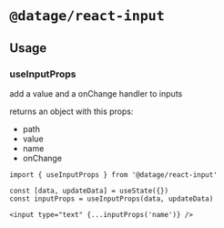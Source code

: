 # `@datage/react-input`

## Usage

### useInputProps
add a value and a onChange handler to inputs

returns an object with this props:
 - path
 - value
 - name
 - onChange
```
import { useInputProps } from '@datage/react-input'

const [data, updateData] = useState({})
const inputProps = useInputProps(data, updateData)

<input type="text" {...inputProps('name')} />
```
